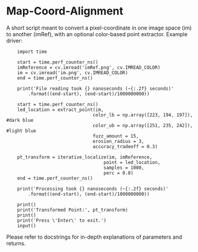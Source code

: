 # Map-Coord-Alignment

A short script meant to convert a pixel-coordinate in one image space (im) to another (imRef), with an optional color-based point extractor. Example driver:

```Py
    import time

    start = time.perf_counter_ns()
    imReference = cv.imread('imRef.png', cv.IMREAD_COLOR)
    im = cv.imread('im.png', cv.IMREAD_COLOR)
    end = time.perf_counter_ns()

    print('File reading took {} nanoseconds (~{:.2f} seconds)'
        .format((end-start), (end-start)/1000000000))

    start = time.perf_counter_ns()
    led_location = extract_point(im, 
                                color_lb = np.array([223, 194, 197]), #dark blue
                                color_ub = np.array([251, 235, 242]), #light blue
                                fuzz_amount = 15,
                                erosion_radius = 3,
                                accuracy_tradeoff = 0.3)

    pt_transform = iterative_localize(im, imReference,
                                    point = led_location,
                                    samples = 1000,
                                    perc = 0.8)
    end = time.perf_counter_ns()

    print('Processing took {} nanoseconds (~{:.2f} seconds)'
        .format((end-start), (end-start)/1000000000))

    print()
    print('Transformed Point:', pt_transform)
    print()
    print('Press \'Enter\' to exit.')
    input()
```

Please refer to docstrings for in-depth explanations of parameters and returns.
